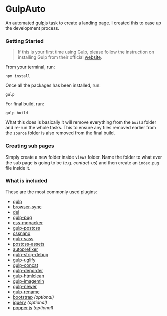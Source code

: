 # GulpAuto
An automated gulpjs task to create a landing page. I created this to ease up the development process.

### Getting Started
> If this is your first time using Gulp, please follow the instruction on installing Gulp from their official [website](https://gulpjs.com/).

From your terminal, run:
```
npm install    
```

Once all the packages has been installed, run:
```
gulp
```

For final build, run:
```
gulp build
```
What this does is basically it will remove everything from the `build` folder and re-run the whole tasks. This to ensure any files removed earlier from the `source` folder is also removed from the final build.

### Creating sub pages
Simply create a new folder inside `views` folder. Name the folder to what ever the sub page is going to be (e.g. *contact-us*) and then create an `index.pug` file inside it. 

### What is included
These are the most commonly used plugins:
* [gulp](https://www.npmjs.com/package/gulp)
* [browser-sync](https://www.npmjs.com/package/browser-sync)
* [del](https://www.npmjs.com/package/del)
* [gulp-pug](https://www.npmjs.com/package/gulp-pug)
* [css-mqpacker](https://www.npmjs.com/package/css-mqpacker)
* [gulp-postcss](https://www.npmjs.com/package/gulp-postcss)
* [cssnano](https://www.npmjs.com/package/cssnano)
* [gulp-sass](https://www.npmjs.com/package/gulp-sass)
* [postcss-assets](https://www.npmjs.com/package/postcss-assets)
* [autoprefixer](https://www.npmjs.com/package/autoprefixer)
* [gulp-strip-debug](https://www.npmjs.com/package/gulp-strip-debug)
* [gulp-uglify](https://www.npmjs.com/package/gulp-uglify)
* [gulp-concat](https://www.npmjs.com/package/gulp-concat)
* [gulp-deporder](https://www.npmjs.com/package/gulp-deporder)
* [gulp-htmlclean](https://www.npmjs.com/package/gulp-htmlclean)
* [gulp-imagemin](https://www.npmjs.com/package/gulp-imagemin)
* [gulp-newer](https://www.npmjs.com/package/gulp-newer)
* [gulp-rename](https://www.npmjs.com/package/gulp-rename)
* [bootstrap](https://www.npmjs.com/package/bootstrap) *(optional)*
* [jquery](https://www.npmjs.com/package/jquery) *(optional)*
* [popper.js](https://www.npmjs.com/package/popper.js) *(optional)*
